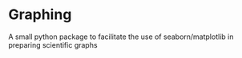# Graphing
A small python package to facilitate the use of seaborn/matplotlib in preparing scientific graphs
